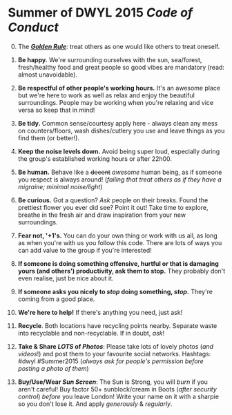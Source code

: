 # Summer of DWYL 2015 *Code of Conduct*

0. The [***Golden Rule***](https://en.wikipedia.org/wiki/Golden_Rule): treat others as one would like others to treat oneself.

1. **Be happy.** We're surrounding ourselves with the sun, sea/forest, fresh/healthy food and great people so good vibes are mandatory (read: almost unavoidable).

2. **Be respectful of other people's working hours.** It's an awesome place but we're here to work as well as relax and enjoy the beautiful surroundings. People may be working when you're relaxing and vice versa so keep that in mind!

3. **Be tidy.** Common sense/courtesy apply here - always clean any mess on counters/floors, wash dishes/cutlery you use and leave things as you find them (or better!).

4. **Keep the noise levels down.** Avoid being super loud, especially during the group's established working hours or after 22h00.

5. **Be human.** Behave like a ~~decent~~ *awesome* human being, as if someone you respect is always around! (*failing that treat others as if they have a migraine; minimal noise/light*)

6. **Be curious.** Got a question? *Ask* people on their breaks. Found the prettiest flower you ever did see? Point it out! Take time to explore, breathe in the fresh air and draw inspiration from your new surroundings.

7. **Fear not, '+1's.** You can do your own thing or work with us all, as long as when you're with us you follow this code. There are lots of ways you can add value to the group if you're interested!

8. **If someone is doing something offensive, hurtful or that is damaging yours (and others') productivity, ask them to stop.** They probably don't even realise, just be nice about it.

9. **If someone asks you nicely to _stop_ doing something, _stop_.** They're coming from a good place.

10. **We're here to help!** If there's anything you need, just ask!

11. **Recycle**. Both locations have recycling points nearby. Separate waste into recyclable and non-recyclable. If in doubt, *ask*!

12. **Take & Share _LOTS_ of _Photos_**: Please take lots of lovely photos (*and videos*!) and post them to your favourite social networks.
Hashtags: #dwyl #Summer2015
(*always ask for people's permission before posting a photo of them*)

13. **Buy/Use/Wear _Sun Screen_**: The Sun is Strong, you will *burn* if you aren't careful! Buy factor 50+ sunblock/cream in Boots (*after security control*) *before* you leave London! Write your name on it with a sharpie so you don't lose it. And apply *generously* & *regularly*.
